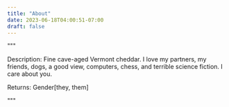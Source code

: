```yaml
---
title: "About"
date: 2023-06-18T04:00:51-07:00
draft: false
---
```



"""

Description: Fine cave-aged Vermont cheddar. I love my partners, my friends, dogs, a good view, computers, chess, and terrible science fiction. I care about you.

Returns: Gender[they, them]

"""
